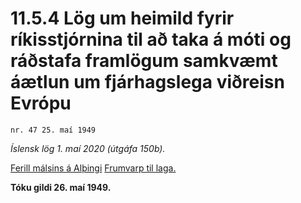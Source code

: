 # 11.5.4 Lög um heimild fyrir ríkisstjórnina til að taka á móti og ráðstafa framlögum samkvæmt áætlun um fjárhagslega viðreisn Evrópu

`nr. 47 25. maí 1949`

_Íslensk lög 1. maí 2020 (útgáfa 150b)._

[Ferill málsins á Alþingi](https://www.althingi.is/thingstorf/thingmalalistar-eftir-thingum/ferill/?ltg=68&mnr=195)
[Frumvarp til laga.](https://www.althingi.is/altext/68/s/pdf/0577.pdf)

**Tóku gildi 26. maí 1949.**

